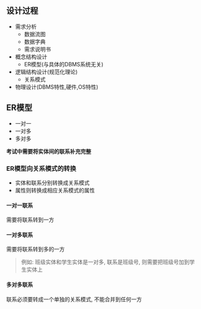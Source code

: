 ## 设计过程

- 需求分析
  - 数据流图
  - 数据字典
  - 需求说明书
- 概念结构设计
  - ER模型(与具体的DBMS系统无关)
- 逻辑结构设计(规范化理论)
  - 关系模式
- 物理设计(DBMS特性,硬件,OS特性)


## ER模型

- 一对一
- 一对多
- 多对多


**考试中需要将实体间的联系补充完整**

[](./14.1%20数据库设计/实体间的联系类型.png)


### ER模型向关系模式的转换

- 实体和联系分别转换成关系模式
- 属性则转换成相应关系模式的属性

#### 一对一联系

需要将联系转到一方

#### 一对多联系

需要将联系转到多的一方

> 例如: 班级实体和学生实体是一对多, 联系是班级号, 则需要把班级号加到学生实体上

#### 多对多联系

联系必须要转成一个单独的关系模式, 不能合并到任何一方



